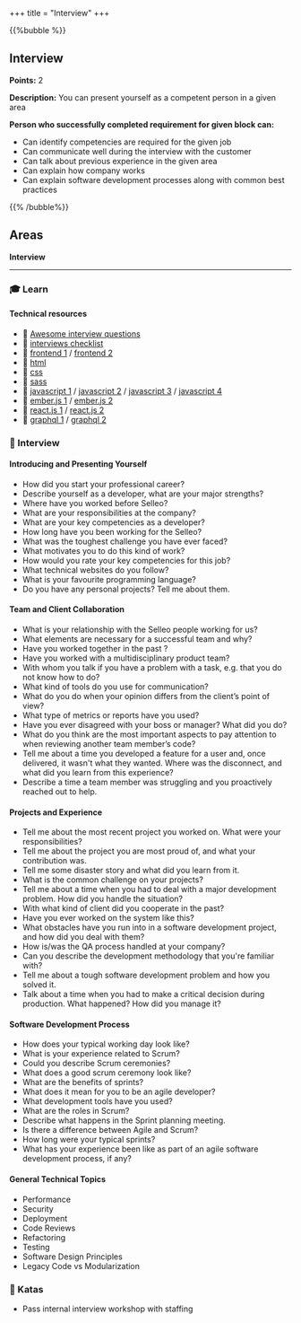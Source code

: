 +++
title = "Interview"
+++

{{%bubble %}}

## Interview

**Points:** 2

**Description:** You can present yourself as a competent person in a given area

**Person who successfully completed requirement for given block can:** 

- Can identify competencies are required for the given job
- Can communicate well during the interview with the customer
- Can talk about previous experience in the given area
- Can explain how company works
- Can explain software development processes along with common best practices

{{% /bubble%}}

## Areas

**Interview**

---

### 🎓 Learn

#### Technical resources
- 📙 [Awesome interview questions](https://github.com/MaximAbramchuck/awesome-interview-questions)
- 📙 [interviews checklist](https://github.com/yangshun/tech-interview-handbook/blob/master/preparing/cheatsheet.md)
- 📙 [frontend 1](https://github.com/h5bp/Front-end-Developer-Interview-Questions) /  [frontend 2](https://30secondsofinterviews.org/)
- 📙 [html](https://www.toptal.com/html5/interview-questions)
- 📙 [css](https://github.com/yangshun/front-end-interview-handbook/blob/master/questions/css-questions.md)
- 📙 [sass](https://career.guru99.com/top-17-sass-interview-questions/)
- 📙 [javascript 1](https://blog.webf.zone/front-end-javascript-interviews-in-2018-19-e17b0b10514) /  [javascript 2](https://www.toptal.com/javascript/interview-questions) /  [javascript 3](https://www.guru99.com/javascript-interview-questions-answers.html) / [javascript 4](https://dev.to/arnavaggarwal/10-javascript-concepts-you-need-to-know-for-interviews)
- 📙 [ember.js 1](https://github.com/Selleo/DevPath/tree/master/frontend_developer/03_frameworks/21_technology_emberjs_for_the_interview.md) / [ember.js 2](https://www.toptal.com/emberjs/interview-questions)
- 📙 [react.js 1](https://www.toptal.com/react/interview-questions) / [react.js 2](https://tylermcginnis.com/react-interview-questions/)
- 📙 [graphql 1](https://www.fullstack.cafe/blog/5-graphql-interview-questions-you-should-know) / [graphql 2](https://www.howtographql.com/advanced/5-common-questions/)

### 🎤 Interview

#### Introducing and Presenting Yourself

- How did you start  your professional career?
- Describe yourself as a developer, what are your major strengths?
- Where have you worked before Selleo?
- What are your responsibilities at the company?
- What are your key competencies as a developer?
- How long have you been working for the Selleo?
- What was the toughest challenge you have ever faced?
- What motivates you to do this kind of work?
- How would you rate your key competencies for this job?
- What technical websites do you follow?
- What is your favourite programming language?
- Do you have any personal projects? Tell me about them.

#### Team and Client Collaboration

- What is your relationship with the Selleo people working for us?
- What elements are necessary for a successful team and why?
- Have you worked together in the past ?
- Have you worked with a multidisciplinary product team?
- With whom you talk if you have a problem with a task, e.g. that you do not know how to do?
- What kind of tools do you use for communication?
- What do you do when your opinion differs from the client’s point of view?
- What type of metrics or reports have you used?
- Have you ever disagreed with your boss or manager? What did you do?
- What do you think are the most important aspects to pay attention to when reviewing another team member’s code?
- Tell me about a time you developed a feature for a user and, once delivered, it wasn't what they wanted. Where was the disconnect, and what did you learn from this experience?
- Describe a time a team member was struggling and you proactively reached out to help.

#### Projects and Experience

- Tell me about the most recent project you worked on. What were your responsibilities?
- Tell me about the project you are most proud of, and what your contribution was.
- Tell me some disaster story and what did you learn from it.
- What is the common challenge on your projects?
- Tell me about a time when you had to deal with a major development problem. How did you handle the situation?
- With what kind of client did you cooperate in the past?
- Have you ever worked on the system like this?
- What obstacles have you run into in a software development project, and how did you deal with them?
- How is/was the QA process handled at your company?
- Can you describe the development methodology that you're familiar with?
- Tell me about a tough software development problem and how you solved it.
- Talk about a time when you had to make a critical decision during production. What happened? How did you manage it?

#### Software Development Process 

- How does your typical working day look like?
- What is your experience related to Scrum?
- Could you describe Scrum ceremonies?
- What does a good scrum ceremony look like?
- What are the benefits of sprints?
- What does it mean for you to be an agile developer?
- What development tools have you used?
- What are the roles in Scrum?
- Describe what happens in the Sprint planning meeting.
- Is there a difference between Agile and Scrum?
- How long were your typical sprints?
- What has your experience been like as part of an agile software development process, if any?

#### General Technical Topics
- Performance
- Security
- Deployment
- Code Reviews
- Refactoring
- Testing
- Software Design Principles
- Legacy Code vs Modularization


### 📝 Katas

- Pass internal interview workshop with staffing
